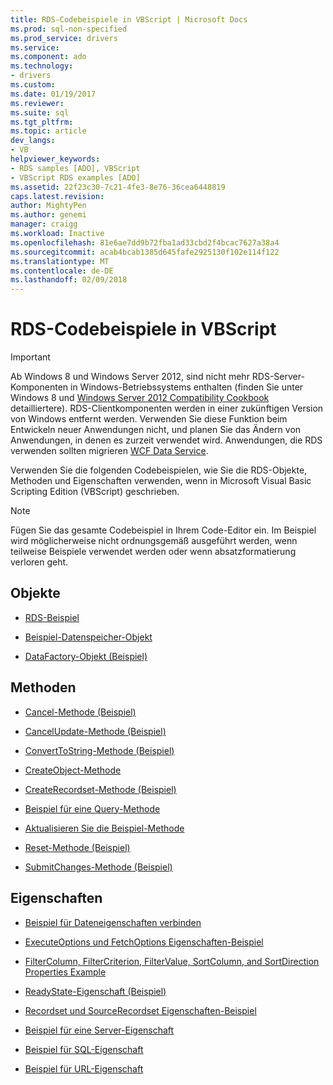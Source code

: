 ```yaml
---
title: RDS-Codebeispiele in VBScript | Microsoft Docs
ms.prod: sql-non-specified
ms.prod_service: drivers
ms.service: 
ms.component: ado
ms.technology:
- drivers
ms.custom: 
ms.date: 01/19/2017
ms.reviewer: 
ms.suite: sql
ms.tgt_pltfrm: 
ms.topic: article
dev_langs:
- VB
helpviewer_keywords:
- RDS samples [ADO], VBScript
- VBScript RDS examples [ADO]
ms.assetid: 22f23c30-7c21-4fe3-8e76-36cea6448819
caps.latest.revision: 
author: MightyPen
ms.author: genemi
manager: craigg
ms.workload: Inactive
ms.openlocfilehash: 81e6ae7dd9b72fba1ad33cbd2f4bcac7627a38a4
ms.sourcegitcommit: acab4bcab1385d645fafe2925130f102e114f122
ms.translationtype: MT
ms.contentlocale: de-DE
ms.lasthandoff: 02/09/2018
---
```

# <a name="rds-code-examples-in-vbscript"></a>RDS-Codebeispiele in VBScript
> [!IMPORTANT]
>  Ab Windows 8 und Windows Server 2012, sind nicht mehr RDS-Server-Komponenten in Windows-Betriebssystems enthalten (finden Sie unter Windows 8 und [Windows Server 2012 Compatibility Cookbook](https://www.microsoft.com/en-us/download/details.aspx?id=27416) detailliertere). RDS-Clientkomponenten werden in einer zukünftigen Version von Windows entfernt werden. Verwenden Sie diese Funktion beim Entwickeln neuer Anwendungen nicht, und planen Sie das Ändern von Anwendungen, in denen es zurzeit verwendet wird. Anwendungen, die RDS verwenden sollten migrieren [WCF Data Service](http://go.microsoft.com/fwlink/?LinkId=199565).  
  
 Verwenden Sie die folgenden Codebeispielen, wie Sie die RDS-Objekte, Methoden und Eigenschaften verwenden, wenn in Microsoft Visual Basic Scripting Edition (VBScript) geschrieben.  
  
> [!NOTE]
>  Fügen Sie das gesamte Codebeispiel in Ihrem Code-Editor ein. Im Beispiel wird möglicherweise nicht ordnungsgemäß ausgeführt werden, wenn teilweise Beispiele verwendet werden oder wenn absatzformatierung verloren geht.  
  
## <a name="objects"></a>Objekte  
  
-   [RDS-Beispiel](../../../ado/reference/rds-api/datacontrol-object-example-vbscript.md)  
  
-   [Beispiel-Datenspeicher-Objekt](../../../ado/reference/rds-api/dataspace-object-and-createobject-method-example-vbscript.md)  
  
-   [DataFactory-Objekt (Beispiel)](../../../ado/reference/rds-api/datafactory-object-query-method-and-createobject-method-example-vbscript.md)  
  
## <a name="methods"></a>Methoden  
  
-   [Cancel-Methode (Beispiel)](../../../ado/reference/rds-api/cancel-method-example-vbscript.md)  
  
-   [CancelUpdate-Methode (Beispiel)](../../../ado/reference/rds-api/cancelupdate-method-example-vbscript.md)  
  
-   [ConvertToString-Methode (Beispiel)](../../../ado/reference/rds-api/converttostring-method-example-vbscript.md)  
  
-   [CreateObject-Methode](../../../ado/reference/rds-api/dataspace-object-and-createobject-method-example-vbscript.md)  
  
-   [CreateRecordset-Methode (Beispiel)](../../../ado/reference/rds-api/createrecordset-method-example-vbscript.md)  
  
-   [Beispiel für eine Query-Methode](../../../ado/reference/rds-api/datafactory-object-query-method-and-createobject-method-example-vbscript.md)  
  
-   [Aktualisieren Sie die Beispiel-Methode](../../../ado/reference/rds-api/refresh-method-example-vbscript.md)  
  
-   [Reset-Methode (Beispiel)](../../../ado/reference/rds-api/filter-column-criterion-value-sortcolumn-sortdirection-example-vbscript.md)  
  
-   [SubmitChanges-Methode (Beispiel)](../../../ado/reference/rds-api/submitchanges-method-example-vbscript.md)  
  
## <a name="properties"></a>Eigenschaften  
  
-   [Beispiel für Dateneigenschaften verbinden](../../../ado/reference/rds-api/connect-property-example-vbscript.md)  
  
-   [ExecuteOptions und FetchOptions Eigenschaften-Beispiel](../../../ado/reference/rds-api/executeoptions-and-fetchoptions-properties-example-vbscript.md)  
  
-   [FilterColumn, FilterCriterion, FilterValue, SortColumn, and SortDirection Properties Example](../../../ado/reference/rds-api/filter-column-criterion-value-sortcolumn-sortdirection-example-vbscript.md)  
  
-   [ReadyState-Eigenschaft (Beispiel)](../../../ado/reference/rds-api/readystate-property-example-vbscript.md)  
  
-   [Recordset und SourceRecordset Eigenschaften-Beispiel](../../../ado/reference/rds-api/recordset-and-sourcerecordset-properties-example-vbscript.md)  
  
-   [Beispiel für eine Server-Eigenschaft](../../../ado/reference/rds-api/server-property-example-vbscript.md)  
  
-   [Beispiel für SQL-Eigenschaft](../../../ado/reference/rds-api/sql-property-example-vbscript.md)  
  
-   [Beispiel für URL-Eigenschaft](../../../ado/reference/rds-api/url-property-example-vbscript.md)



